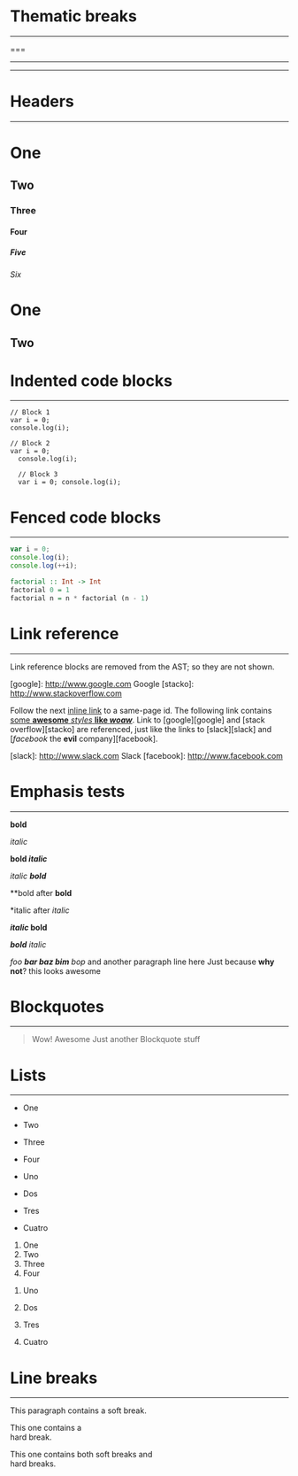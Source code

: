 # Thematic breaks

---
===
_  __ _ _ _
** ** **

Headers
====
----

# One
## Two
### Three
#### Four
##### Five
###### Six

One
====
Two
----

# Indented code blocks
----

    // Block 1
    var i = 0;
    console.log(i);

    // Block 2
    var i = 0;
      console.log(i);

      // Block 3
      var i = 0; console.log(i);

# Fenced code blocks
----

```javascript
var i = 0;
console.log(i);
console.log(++i);
```

   ```haskell
   factorial :: Int -> Int
   factorial 0 = 1
   factorial n = n * factorial (n - 1)
   ```

# Link reference
----

Link reference blocks are removed from the AST; so they are not shown.

[google]: http://www.google.com Google
[stacko]: http://www.stackoverflow.com

Follow the next [inline link](#next-section) to a same-page id.
The following link contains [some **awesome** *styles* __like _woaw___](www.stylish.com "Stylish").
Link to [google][google] and [stack overflow][stacko] are referenced,
just like the links to [slack][slack] and [*facebook* the **evil** company][facebook].

[slack]: http://www.slack.com Slack
[facebook]: http://www.facebook.com

# Emphasis tests
----

**bold**

*italic*

**bold *italic***

*italic **bold***

**bold after **bold**

*italic after *italic*

***italic* bold**

***bold** italic*

*foo **bar *baz* bim** bop*
and another paragraph line here
Just because **why not**? this looks awesome

# Blockquotes
----

> Wow!
Awesome
Just another
Blockquote stuff

# Lists
----

* One
* Two
* Three
* Four


* Uno

* Dos

* Tres

* Cuatro


1. One
2. Two
3. Three
4. Four


1) Uno

2) Dos

3) Tres

4) Cuatro

# Line breaks
----

This paragraph contains a
soft break.

This one contains a\
hard break.

This one contains both
soft breaks and\
hard breaks.
